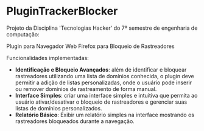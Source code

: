 # PluginTrackerBlocker
Projeto da Disciplina 'Tecnologias Hacker' do 7º semestre de engenharia de computação: 

Plugin para Navegador Web Firefox para Bloqueio de Rastreadores

Funcionalidades implementadas: 
- **Identificação e Bloqueio Avançados**: além de identificar e bloquear rastreadores utilizando uma lista de
domínios conhecida, o plugin deve permitir a adição de listas personalizadas, onde o usuário pode inserir ou remover domínios de
rastreamento de forma manual.
- **Interface Simples**: criar uma interface simples e intuitiva que permita ao usuário ativar/desativar o bloqueio de rastreadores e gerenciar suas listas de
domínios personalizados.
- **Relatório Básico**: Exibir um relatório simples na interface mostrando os rastreadores bloqueados durante a navegação.

